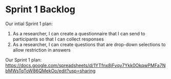 # Sprint 1 Backlog

Our intial Sprint 1 plan:
1) As a researcher, I can create a questionnaire that I can send to participants so that I can collect responses 
2) As a researcher, I can create questions that are drop-down selections to allow restriction in answers 


Our Sprint 1 plan: https://docs.google.com/spreadsheets/d/1YTfnx8iFvqy7Ykk0OkqwPMFa7NbMWsTqToW86QMekOo/edit?usp=sharing
